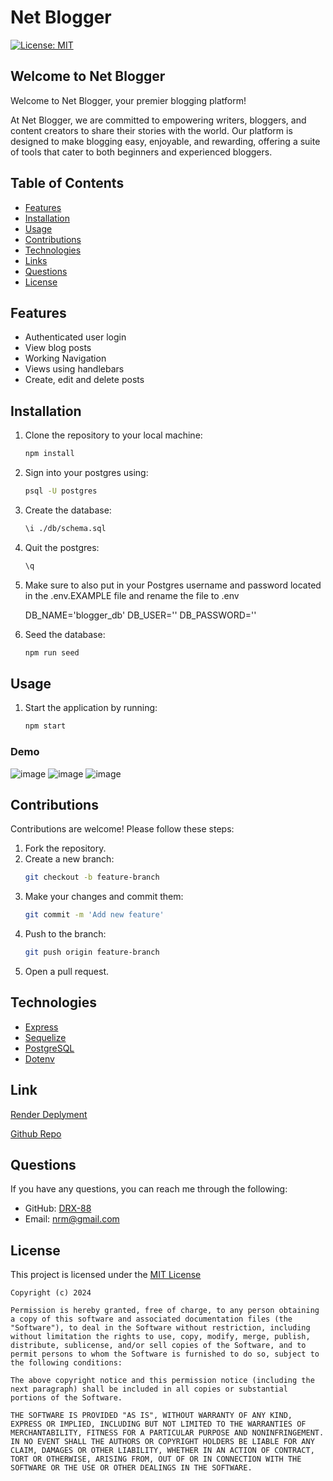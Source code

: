 # Net Blogger

[![License: MIT](https://img.shields.io/badge/License-MIT-yellow.svg)](https://opensource.org/licenses/MIT)

## Welcome to Net Blogger

Welcome to Net Blogger, your premier blogging platform!

At Net Blogger, we are committed to empowering writers, bloggers, and content creators to share their stories with the world. Our platform is designed to make blogging easy, enjoyable, and rewarding, offering a suite of tools that cater to both beginners and experienced bloggers.


## Table of Contents
- [Features](#features)
- [Installation](#installation)
- [Usage](#usage)
- [Contributions](#contributions)
- [Technologies](#technologies)
- [Links](#links)
- [Questions](#questions)
- [License](#license)

## Features
- Authenticated user login
- View blog posts
- Working Navigation
- Views using handlebars
- Create, edit and delete posts


## Installation

1. Clone the repository to your local machine:
    ```bash
    npm install
    ```
2. Sign into your postgres using:
    ```bash
    psql -U postgres
    ```
3. Create the database:
    ```bash
    \i ./db/schema.sql
    ```
4. Quit the postgres:
    ```bash
    \q
    ```
5. Make sure to also put in your Postgres username and password located in the .env.EXAMPLE file and rename the file to .env

    DB_NAME='blogger_db'
    DB_USER=''
    DB_PASSWORD=''

6. Seed the database: 
    ```bash
    npm run seed
    ```

## Usage

1. Start the application by running:
    ```bash
    npm start
    ```
### Demo

![image](https://github.com/DRX-88/Net-Blogger/assets/162182740/6ddba7af-b95d-4eff-9ad5-a6708ce75005)
![image](https://github.com/DRX-88/Net-Blogger/assets/162182740/64cc79ee-f7f1-4249-96cf-f8548fa46405)
![image](https://github.com/DRX-88/Net-Blogger/assets/162182740/fb627081-e087-4df2-bb85-7eb4899b6b49)

## Contributions

Contributions are welcome! Please follow these steps:

1. Fork the repository.
2. Create a new branch:
    ```bash
    git checkout -b feature-branch
    ```
3. Make your changes and commit them:
    ```bash
    git commit -m 'Add new feature'
    ```
4. Push to the branch:
    ```bash
    git push origin feature-branch
    ```
5. Open a pull request.

## Technologies

- [Express](https://expressjs.com/)
- [Sequelize](https://sequelize.org/)
- [PostgreSQL](https://www.postgresql.org/)
- [Dotenv](https://www.npmjs.com/package/dotenv)

## Link
[Render Deplyment](https://net-blogger.onrender.com)

[Github Repo](https://github.com/DRX-88/Shophify)

## Questions
If you have any questions, you can reach me through the following:
- GitHub: [DRX-88](https://github.com/DRX-88)
- Email: [nrm@gmail.com](mailto:nrmj02@gmail.com)

## License
This project is licensed under the [MIT License](https://opensource.org/licenses/MIT)
    
    Copyright (c) 2024 

    Permission is hereby granted, free of charge, to any person obtaining a copy of this software and associated documentation files (the "Software"), to deal in the Software without restriction, including without limitation the rights to use, copy, modify, merge, publish, distribute, sublicense, and/or sell copies of the Software, and to permit persons to whom the Software is furnished to do so, subject to the following conditions: 

    The above copyright notice and this permission notice (including the next paragraph) shall be included in all copies or substantial portions of the Software.

    THE SOFTWARE IS PROVIDED "AS IS", WITHOUT WARRANTY OF ANY KIND, EXPRESS OR IMPLIED, INCLUDING BUT NOT LIMITED TO THE WARRANTIES OF MERCHANTABILITY, FITNESS FOR A PARTICULAR PURPOSE AND NONINFRINGEMENT. IN NO EVENT SHALL THE AUTHORS OR COPYRIGHT HOLDERS BE LIABLE FOR ANY CLAIM, DAMAGES OR OTHER LIABILITY, WHETHER IN AN ACTION OF CONTRACT, TORT OR OTHERWISE, ARISING FROM, OUT OF OR IN CONNECTION WITH THE SOFTWARE OR THE USE OR OTHER DEALINGS IN THE SOFTWARE.
